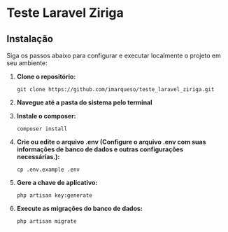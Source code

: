 # Teste Laravel Ziriga

## Instalação

Siga os passos abaixo para configurar e executar localmente o projeto em seu ambiente:

1. **Clone o repositório:**

   ```git clone https://github.com/imarqueso/teste_laravel_ziriga.git```

2. **Navegue até a pasta do sistema pelo terminal**
   
3. **Instale o composer:**

   ```composer install```

4. **Crie ou edite o arquivo .env (Configure o arquivo .env com suas informações de banco de dados e outras configurações necessárias.):**

   ```cp .env.example .env```

5. **Gere a chave de aplicativo:**

   ```php artisan key:generate```

6. **Execute as migrações do banco de dados:**

   ```php artisan migrate```



